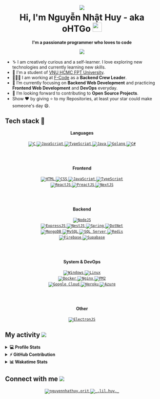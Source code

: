 <!-- Header -->
<h1 align="center">
  <img src="./images/logo.svg" width="500">
  <br>
  Hi, I'm Nguyễn Nhật Huy - aka oHTGo <img src="./images/hi.gif" width="30px" height="30px">
</h1>

<p align="center">
  <b>I'm a passionate programmer who loves to code</b>
</p>

<p align="center">
  <img src="./images/coding.gif" width="300">
</p>

- ♑ I am creatively curious and a self-learner. I love exploring new technologies and currently learning new skills.
- 📓 I'm a student of [VNU HCMC FPT University](https://hcmuni.fpt.edu.vn).
- 👨🏻‍💻 I am working at [F-Code](https://www.facebook.com/fcodefpt) as a **Backend Crew Leader**.
- 🌱 I’m currently focusing on **Backend Web Development** and practicing **Frontend Web Development** and **DevOps** everyday.
- 💬 I’m looking forward to contributing to **Open Source Projects**.
- Show ❤ by giving ⭐ to my Repositories, at least your star could make someone's day 😄.

<!-- Tech stack -->
<h2>Tech stack 🔭</h2>
<p align="center">
  <b>Languages</b>
  <br>
  <br>
  <a href="https://en.wikipedia.org/wiki/C_(programming_language)" target="_blank">
    <code><img src="./images/c.svg" alt="C" height="40"/></code>
  </a>
  <a href="https://developer.mozilla.org/en-US/docs/Web/JavaScript" target="_blank">
    <code><img src="./images/javascript.svg" alt="JavaScript" height="40"/></code>
  </a>
  <a href="https://www.typescriptlang.org" target="_blank">
    <code><img src="./images/typescript.svg" alt="TypeScript" height="40"/></code>
  </a>
  <a href="https://www.java.com" target="_blank">
    <code><img src="./images/java.svg" alt="Java" height="40"/></code>
  </a>
  <a href="https://go.dev" target="_blank">
    <code><img src="./images/golang.svg" alt="Golang" height="40"/></code>
  </a>
  <a href="https://dotnet.microsoft.com/en-us/languages/csharp" target="_blank">
    <code><img src="./images/c-sharp.svg" alt="C#" height="40"/></code>
  </a>
</p>

<br>
<br>

<p align="center">
  <b>Frontend</b>
  <br>
  <br>
  <a href="https://developer.mozilla.org/en-US/docs/Web/HTML" target="_blank">
    <code><img src="./images/html.svg" alt="HTML" height="40"/></code>
  </a>
  <a href="https://developer.mozilla.org/en-US/docs/Web/CSS" target="_blank">
    <code><img src="./images/css.svg" alt="CSS" height="40"/></code>
  </a>
  <a href="https://developer.mozilla.org/en-US/docs/Web/JavaScript" target="_blank">
    <code><img src="./images/javascript.svg" alt="JavaScript" height="40"/></code>
  </a>
  <a href="https://www.typescriptlang.org" target="_blank">
    <code><img src="./images/typescript.svg" alt="TypeScript" height="40"/></code>
  </a>
  <br>
  <a href="https://reactjs.org" target="_blank">
    <code><img src="./images/react.svg" alt="ReactJS" height="40"/></code>
  </a>
  <a href="https://preactjs.com" target="_blank">
    <code><img src="./images/preact.svg" alt="PreactJS" height="40"/></code>
  </a>
  <a href="https://nextjs.org" target="_blank">
    <code><img src="./images/next.svg" alt="NextJS" height="40"/></code>
  </a>
</p>

<br>
<br>

<p align="center">
  <b>Backend</b>
  <br>
  <br>
  <a href="https://nodejs.org" target="_blank">
    <code><img src="./images/node.svg" alt="NodeJS" height="40"/></code>
  </a>
  <br>
  <a href="https://expressjs.com" target="_blank">
    <code><img src="./images/express.svg" alt="ExpressJS" height="40"/></code>
  </a>
  <a href="https://nestjs.com" target="_blank">
    <code><img src="./images/nest.svg" alt="NestJS" height="40"/></code>
  </a>
  <a href="https://spring.io" target="_blank">
    <code><img src="./images/spring.svg" alt="Spring" height="40"/></code>
  </a>
  <a href="https://dotnet.microsoft.com" target="_blank">
    <code><img src="./images/dotnet.svg" alt="DotNet" height="40"/></code>
  </a>
  <br>
  <a href="https://mongodb.com" target="_blank">
    <code><img src="./images/mongodb.svg" alt="MongoDB" height="40"/></code>
  </a>
  <a href="https://www.mysql.com" target="_blank">
    <code><img src="./images/mysql.svg" alt="MySQL" height="40"/></code>
  </a>
  <a href="https://www.microsoft.com/en-us/sql-server" target="_blank">
    <code><img src="./images/sql-server.svg" alt="SQL Server" height="40"/></code>
  </a>
  <a href="https://redis.io" target="_blank">
    <code><img src="./images/redis.svg" alt="Redis" height="40"/></code>
  </a>
  <br>
  <a href="https://firebase.google.com" target="_blank">
    <code><img src="./images/firebase.svg" alt="Firebase" height="40"/></code>
  </a>
  <a href="https://supabase.com" target="_blank">
    <code><img src="./images/supabase.svg" alt="Supabase" height="40"/></code>
  </a>
</p>

<br>
<br>

<p align="center">
  <b>System & DevOps</b>
  <br>
  <br>
  <a href="https://en.wikipedia.org/wiki/Microsoft_Windows" target="_blank">
    <code><img src="./images/windows.svg" alt="Windows" height="40"/></code>
  </a>
  <a href="https://en.wikipedia.org/wiki/Linux" target="_blank">
    <code><img src="./images/linux.svg" alt="Linux" height="40"/></code>
  </a>
  <br>
  <a href="https://docker.com" target="_blank">
    <code><img src="./images/docker.svg" alt="Docker" height="40"/></code>
  </a>
  <a href="https://www.nginx.com" target="_blank">
    <code><img src="./images/nginx.svg" alt="Nginx" height="40"/></code>
  </a>
  <a href="https://pm2.keymetrics.io" target="_blank">
    <code><img src="./images/pm2.svg" alt="PM2" height="40"/></code>
  </a>
  <br>
  <a href="https://cloud.google.com" target="_blank">
    <code><img src="./images/google-cloud.svg" alt="Google Cloud" height="40"/></code>
  </a>
  <a href="https://www.heroku.com" target="_blank">
    <code><img src="./images/heroku.svg" alt="Heroku" height="40"/></code>
  </a>
  <a href="https://azure.microsoft.com" target="_blank">
    <code><img src="./images/azure.svg" alt="Azure" height="40"/></code>
  </a>
</p>

<br>
<br>

<p align="center">
  <b>Other</b>
  <br>
  <br>
  <a href="https://www.electronjs.org" target="_blank">
    <code><img src="./images/electron.svg" alt="ElectronJS" height="40"/></code>
  </a>
</p>

<!-- My activity -->
<h2>My activity <img src="./images/github-stats.gif" height="35px"></h2>
<details> 
  <summary><b>💻 Profile Stats</b></summary>
  <br>
  <p align="center">
    <img src="https://github-readme-stats.vercel.app/api/top-langs/?username=oHTGo&layout=compact&theme=dark" alt="Most used languages" height="192px"/>
    <br>
	  <img src="https://github-readme-stats.vercel.app/api?username=oHTGo&show_icons=true&icon_color=ffffff&theme=dark" alt="oHTGo's Github Stats" height="192px"/>
    <br>
    <b>Note:</b> Top languages is only a metric of the languages my public code consists of and doesn't reflect experience or skill level.
    <br>
    <br>
    <img src="https://leetcode.card.workers.dev/?username=oHTGo&theme=dark" alt="oHTGo's LeetCode Stats" height="192px"/>
  </p>
</details>
<details>
  <summary><b>⚡ GitHub Contribution</b></summary>
  <br>
  <p><img alt="oHTGo's GitHub Contribution" src="https://github.com/oHTGo/oHTGo/blob/snake/snake.svg"/></p>
  <br>
</details>
<details> 
  <summary><b>📊 Wakatime Stats</b></summary>
  <br>
  
<!--START_SECTION:waka-->
![Code Time](http://img.shields.io/badge/Code%20Time-4%2C653%20hrs%2012%20mins-blue)

**I'm a Night 🦉** 

```text
🌞 Morning                376 commits         ⣿⣿⣿⣿⣀⣀⣀⣀⣀⣀⣀⣀⣀⣀⣀⣀⣀⣀⣀⣀⣀⣀⣀⣀⣀   17.33 % 
🌆 Daytime                609 commits         ⣿⣿⣿⣿⣿⣿⣿⣀⣀⣀⣀⣀⣀⣀⣀⣀⣀⣀⣀⣀⣀⣀⣀⣀⣀   28.06 % 
🌃 Evening                947 commits         ⣿⣿⣿⣿⣿⣿⣿⣿⣿⣿⣿⣀⣀⣀⣀⣀⣀⣀⣀⣀⣀⣀⣀⣀⣀   43.64 % 
🌙 Night                  238 commits         ⣿⣿⣿⣀⣀⣀⣀⣀⣀⣀⣀⣀⣀⣀⣀⣀⣀⣀⣀⣀⣀⣀⣀⣀⣀   10.97 % 
```
📅 **I'm Most Productive on Sunday** 

```text
Monday                   350 commits         ⣿⣿⣿⣿⣀⣀⣀⣀⣀⣀⣀⣀⣀⣀⣀⣀⣀⣀⣀⣀⣀⣀⣀⣀⣀   16.13 % 
Tuesday                  378 commits         ⣿⣿⣿⣿⣀⣀⣀⣀⣀⣀⣀⣀⣀⣀⣀⣀⣀⣀⣀⣀⣀⣀⣀⣀⣀   17.42 % 
Wednesday                345 commits         ⣿⣿⣿⣿⣀⣀⣀⣀⣀⣀⣀⣀⣀⣀⣀⣀⣀⣀⣀⣀⣀⣀⣀⣀⣀   15.90 % 
Thursday                 155 commits         ⣿⣿⣀⣀⣀⣀⣀⣀⣀⣀⣀⣀⣀⣀⣀⣀⣀⣀⣀⣀⣀⣀⣀⣀⣀   07.14 % 
Friday                   261 commits         ⣿⣿⣿⣀⣀⣀⣀⣀⣀⣀⣀⣀⣀⣀⣀⣀⣀⣀⣀⣀⣀⣀⣀⣀⣀   12.03 % 
Saturday                 276 commits         ⣿⣿⣿⣀⣀⣀⣀⣀⣀⣀⣀⣀⣀⣀⣀⣀⣀⣀⣀⣀⣀⣀⣀⣀⣀   12.72 % 
Sunday                   405 commits         ⣿⣿⣿⣿⣿⣀⣀⣀⣀⣀⣀⣀⣀⣀⣀⣀⣀⣀⣀⣀⣀⣀⣀⣀⣀   18.66 % 
```


📊 **This Week I Spent My Time On** 

```text
🕑︎ Time Zone: Asia/Ho_Chi_Minh

💬 Programming Languages: 
No Activity Tracked This Week

🔥 Editors: 
No Activity Tracked This Week
```


<!--END_SECTION:waka-->
</details>

<!-- Connection -->
<h2> Connect with me <img src="./images/handshake.gif" height="35px"></h2>
<p align="center">
  <a href="https://s.ohtgo.me/facebook" target="_blank">
    <code><img src="./images/facebook.svg" alt="nguyennhathuy.orit" height="30" width="40"/></code>
  </a>
  <a href="https://s.ohtgo.me/instagram" target="_blank">
    <code><img src="./images/instagram.svg" alt="_.lil.huy._" height="30" width="40"/></code>
  </a>
</p>
